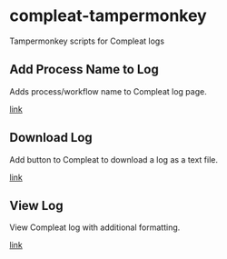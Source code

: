 # compleat-tampermonkey

Tampermonkey scripts for Compleat logs

## Add Process Name to Log

Adds process/workflow name to Compleat log page.

[link](https://github.com/thambley/compleat-tampermonkey/raw/main/Add%20Process%20Name%20to%20Log.user.js)

## Download Log

Add button to Compleat to download a log as a text file.

[link](https://github.com/thambley/compleat-tampermonkey/raw/main/Download%20Log.user.js)

## View Log

View Compleat log with additional formatting.

[link](https://github.com/thambley/compleat-tampermonkey/raw/main/View%20Log.user.js)
